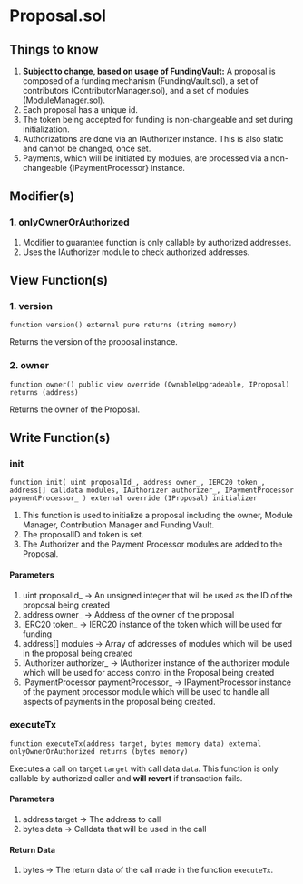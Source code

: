 # Proposal.sol

## Things to know

1. **Subject to change, based on usage of FundingVault:** A proposal is composed of a funding mechanism (FundingVault.sol), a set of contributors (ContributorManager.sol), and a set of modules (ModuleManager.sol).
2. Each proposal has a unique id.
3. The token being accepted for funding is non-changeable and set during initialization.
4. Authorizations are done via an IAuthorizer instance. This is also static and cannot be changed, once set.
5. Payments, which will be initiated by modules, are processed via a non-changeable {IPaymentProcessor} instance.

## Modifier(s)

### 1. onlyOwnerOrAuthorized

1. Modifier to guarantee function is only callable by authorized addresses.
2. Uses the IAuthorizer module to check authorized addresses.

## View Function(s)

### 1. version

`function version() external pure returns (string memory)`

Returns the version of the proposal instance.

### 2. owner

`function owner() public view override (OwnableUpgradeable, IProposal) returns (address)`

Returns the owner of the Proposal.

## Write Function(s)

### init

`function init( uint proposalId_, address owner_, IERC20 token_, address[] calldata modules, IAuthorizer authorizer_, IPaymentProcessor paymentProcessor_ ) external override (IProposal) initializer`

1. This function is used to initialize a proposal including the owner, Module Manager, Contribution Manager and Funding Vault.
2. The proposalID and token is set.
3. The Authorizer and the Payment Processor modules are added to the Proposal.

#### Parameters

1. uint proposalId_ -> An unsigned integer that will be used as the ID of the proposal being created
2. address owner_ -> Address of the owner of the proposal
3. IERC20 token_ -> IERC20 instance of the token which will be used for funding
4. address[] modules -> Array of addresses of modules which will be used in the proposal being created 
5. IAuthorizer authorizer_ -> IAuthorizer instance of the authorizer module which will be used for access control in the Proposal being created
6. IPaymentProcessor paymentProcessor_ -> IPaymentProcessor instance of the payment processor module which will be used to handle all aspects of payments in the proposal being created.

### executeTx

`function executeTx(address target, bytes memory data) external onlyOwnerOrAuthorized returns (bytes memory)`

Executes a call on target `target` with call data `data`. This function is only callable by authorized caller and **will revert** if transaction fails.

#### Parameters

1. address target -> The address to call
2. bytes data -> Calldata that will be used in the call

#### Return Data

1. bytes -> The return data of the call made in the function `executeTx`.